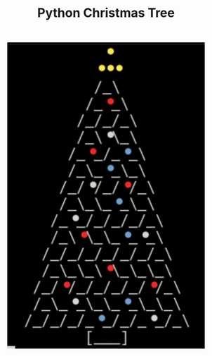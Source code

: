 <h1 align="center"> Python Christmas Tree </h1> <br>
<p align="center">
    <img src="python-Christmas-tree.png" width="450">
  </a>
</p>

